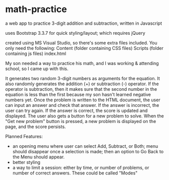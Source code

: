# math-practice
a web app to practice 3-digit addition and subtraction, written in Javascript

uses Bootstrap 3.3.7 for quick styling/layout; which requires jQuery

created using MS Visual Studio, so there's some extra files included.
You only need the following:
Content (folder containing CSS files)
Scripts (folder containing js files)
index.html

My son needed a way to practice his math, and I was working & attending school, so I came up with this.

It generates two random 3-digit numbers as arguments for the equation.
It also randomly generates the addition (+) or subtraction (-) operator.
If the operator is subtraction, then it makes sure that the second number in the equation is less than the first
because my son hasn't learned negative numbers yet.
Once the problem is written to the HTML document, the user can input an answer and check that answer.
If the answer is incorrect, the user can try again.
If the answer is correct, the score is updated and displayed. The user also gets a button for a new problem to solve.
When the "Get new problem" button is pressed, a new problem is displayed on the page, and the score persists.

Planned Features:
- an opening menu where user can select Add, Subtract, or Both; menu should disappear once a selection is made;
    then an option to Go Back to the Menu should appear.
- better styling
- a way to limit a session: either by time, or number of problems, or number of correct answers. These could be called "Modes"
